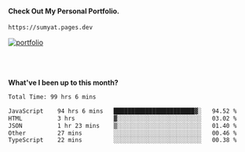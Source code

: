 #### Check Out My Personal Portfolio.
````bash
https://sumyat.pages.dev
````

<a href='https://sumyat.pages.dev/'>
    <img src='https://github.com/sumyat-aung/sumyat-aung/assets/108873224/c9b4f2be-c585-4dd3-84e1-692c3854a6d8' alt='portfolio' align='center' />
</a>


<br />
<br />


<br />
<br />

**What've I been up to this month?**

<!--START_SECTION:waka-->

```txt
Total Time: 99 hrs 6 mins

JavaScript    94 hrs 6 mins   ███████████████████████▓░   94.52 %
HTML          3 hrs           ▓░░░░░░░░░░░░░░░░░░░░░░░░   03.02 %
JSON          1 hr 23 mins    ▒░░░░░░░░░░░░░░░░░░░░░░░░   01.40 %
Other         27 mins         ░░░░░░░░░░░░░░░░░░░░░░░░░   00.46 %
TypeScript    22 mins         ░░░░░░░░░░░░░░░░░░░░░░░░░   00.38 %
```

<!--END_SECTION:waka-->




